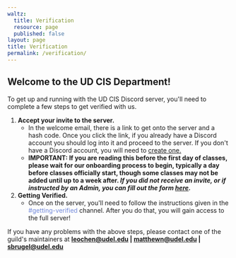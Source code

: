```yaml
---
waltz:
  title: Verification
  resource: page
  published: false
layout: page
title: Verification
permalink: /verification/
---
```

## Welcome to the UD CIS Department!

To get up and running with the UD CIS Discord server, you'll need to complete a few steps to get verified with us.

1. **Accept your invite to the server.**
   - In the welcome email, there is a link to get onto the server and a hash code. Once you click the link, if you already have a Discord account you should log into it and proceed to the server. If you don't have a Discord account, you will need to [create one.][30]
   - **IMPORTANT: If you are reading this before the first day of classes, please wait for our onboarding process to begin, typically a day before classes officially start, though some classes may not be added until up to a week after. _If you did not receive an invite, or if instructed by an Admin, you can fill out the form [here](https://docs.google.com/forms/d/e/1FAIpQLScvT1qb8yh2W8T2D1JK-QK_kaENRfg9UfXXV1YWQHydVg0d6g/viewform?usp=sf_link)._**
2. **Getting Verified.**
   - Once on the server, you'll need to follow the instructions given in the <span style="color:#7289DA">#getting-verified</span> channel. After you do that,
     you will gain access to the full server!

If you have any problems with the above steps, please contact one of the guild's maintainers at
**[leochen@udel.edu][32] | [matthewn@udel.edu][33] | [sbrugel@udel.edu][34]**

   [30]: https://discord.com/register
   [31]: https://canvas.instructure.com/courses/2510334/files/124088926/preview?verifier=VMd62xM4U5qKtQeGPctJsjmUBQSOVZq6p7JYQzWw
   [32]: mailto:leochen@udel.edu
   [33]: mailto:matthewn@udel.edu
   [34]: mailto:sbrugel@udel.edu
